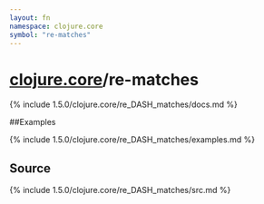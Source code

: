 ```yaml
---
layout: fn
namespace: clojure.core
symbol: "re-matches"
---
```


# [clojure.core](../)/re-matches

{% include 1.5.0/clojure.core/re_DASH_matches/docs.md %}

##Examples

{% include 1.5.0/clojure.core/re_DASH_matches/examples.md %}
## Source
{% include 1.5.0/clojure.core/re_DASH_matches/src.md %}

